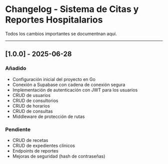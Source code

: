 # Changelog - Sistema de Citas y Reportes Hospitalarios

Todos los cambios importantes se documentnan aquí.

---

## [1.0.0] - 2025-06-28

### Añadido
- Configuración inicial del proyecto en Go
- Conexión a Supabase con cadena de conexión segura
- Implementación de autenticación con JWT para los usuarios
- CRUD de usuarios
- CRUD de consultorios
- CRUD de horarios
- CRUD de consultas
- Middleware de protección de rutas

### Pendiente
- CRUD de recetas
- CRUD de expedientes clínicos
- Endpoints de reportes
- Mejoras de seguridad (hash de contraseñas)